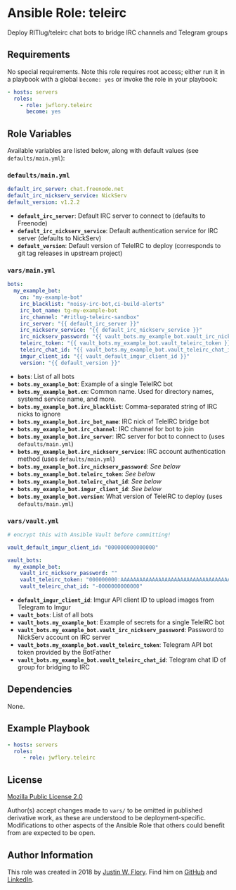 Ansible Role: teleirc
=====================

Deploy RITlug/teleirc chat bots to bridge IRC channels and Telegram groups


## Requirements

No special requirements.
Note this role requires root access; either run it in a playbook with a global `become: yes` or invoke the role in your playbook:

```yaml
- hosts: servers
  roles:
    - role: jwflory.teleirc
      become: yes
```


## Role Variables

Available variables are listed below, along with default values (see `defaults/main.yml`):

### `defaults/main.yml`

```yaml
default_irc_server: chat.freenode.net
default_irc_nickserv_service: NickServ
default_version: v1.2.2
```

* **`default_irc_server`**: Default IRC server to connect to (defaults to Freenode)
* **`default_irc_nickserv_service`**: Default authentication service for IRC server (defaults to NickServ)
* **`default_version`**: Default version of TeleIRC to deploy (corresponds to git tag releases in upstream project)

### `vars/main.yml`

```yaml
bots:
  my_example_bot:
    cn: "my-example-bot"
    irc_blacklist: "noisy-irc-bot,ci-build-alerts"
    irc_bot_name: tg-my-example-bot
    irc_channel: "#ritlug-teleirc-sandbox"
    irc_server: "{{ default_irc_server }}"
    irc_nickserv_service: "{{ default_irc_nickserv_service }}"
    irc_nickserv_password: "{{ vault_bots.my_example_bot.vault_irc_nickserv_password }}"
    teleirc_token: "{{ vault_bots.my_example_bot.vault_teleirc_token }}"
    teleirc_chat_id: "{{ vault_bots.my_example_bot.vault_teleirc_chat_id }}"
    imgur_client_id: "{{ vault_default_imgur_client_id }}"
    version: "{{ default_version }}"
```

* **`bots`**: List of all bots
* **`bots.my_example_bot`**: Example of a single TeleIRC bot
* **`bots.my_example_bot.cn`**: Common name. Used for directory names, systemd service name, and more.
* **`bots.my_example_bot.irc_blacklist`**: Comma-separated string of IRC nicks to ignore
* **`bots.my_example_bot.irc_bot_name`**: IRC nick of TeleIRC bridge bot
* **`bots.my_example_bot.irc_channel`**: IRC channel for bot to join
* **`bots.my_example_bot.irc_server`**: IRC server for bot to connect to (uses `defaults/main.yml`)
* **`bots.my_example_bot.irc_nickserv_service`**: IRC account authentication method (uses `defaults/main.yml`)
* **`bots.my_example_bot.irc_nickserv_password`**: _See below_
* **`bots.my_example_bot.teleirc_token`**: _See below_
* **`bots.my_example_bot.teleirc_chat_id`**: _See below_
* **`bots.my_example_bot.imgur_client_id`**: _See below_
* **`bots.my_example_bot.version`**: What version of TeleIRC to deploy (uses `defaults/main.yml`)

### `vars/vault.yml`

```yaml
# encrypt this with Ansible Vault before committing!

vault_default_imgur_client_id: "000000000000000"

vault_bots:
  my_example_bot:
    vault_irc_nickserv_password: ""
    vault_teleirc_token: "000000000:AAAAAAAAAAAAAAAAAAAAAAAAAAAAAAAAAAA"
    vault_teleirc_chat_id: "-0000000000000"
```

* **`default_imgur_client_id`**: Imgur API client ID to upload images from Telegram to Imgur
* **`vault_bots`**: List of all bots
* **`vault_bots.my_example_bot`**: Example of secrets for a single TeleIRC bot
* **`vault_bots.my_example_bot.vault_irc_nickserv_password`**: Password to NickServ account on IRC server
* **`vault_bots.my_example_bot.vault_teleirc_token`**: Telegram API bot token provided by the BotFather
* **`vault_bots.my_example_bot.vault_teleirc_chat_id`**: Telegram chat ID of group for bridging to IRC


## Dependencies

None.


## Example Playbook

```yaml
- hosts: servers
  roles:
     - role: jwflory.teleirc
```

## License

[Mozilla Public License 2.0](https://www.mozilla.org/en-US/MPL/ "Mozilla Public License – Mozilla")

Author(s) accept changes made to `vars/` to be omitted in published derivative work, as these are understood to be deployment-specific.
Modifications to other aspects of the Ansible Role that others could benefit from are expected to be open.


## Author Information

This role was created in 2018 by [Justin W. Flory](https://justinwflory.com/).
Find him on [GitHub](https://github.com/jwflory "Check out other things I'm working on!") and [LinkedIn](https://www.linkedin.com/in/justinwflory/ "See what I'm doing out in the world…").
